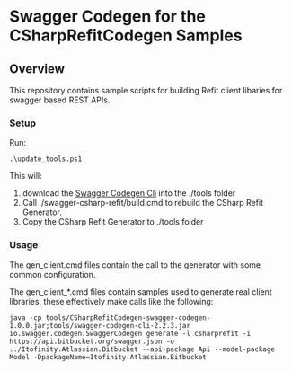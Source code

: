 # Swagger Codegen for the CSharpRefitCodegen Samples

## Overview

This repository contains sample scripts for building Refit client libaries for swagger based REST APIs.

### Setup

Run:
```
.\update_tools.ps1
```
This will:

1. download the [Swagger Codegen Cli](http://central.maven.org/maven2/io/swagger/swagger-codegen-cli/2.2.3/swagger-codegen-cli-2.2.3.jar) into the ./tools folder
1. Call ./swagger-csharp-refit/build.cmd to rebuild the CSharp Refit Generator.
1. Copy the CSharp Refit Generator to ./tools folder

### Usage

The gen_client.cmd files contain the call to the generator with some common configuration.

The gen_client_*.cmd files contain samples used to generate real client libraries, these effectively make calls like the following:

```
java -cp tools/CSharpRefitCodegen-swagger-codegen-1.0.0.jar;tools/swagger-codegen-cli-2.2.3.jar io.swagger.codegen.SwaggerCodegen generate -l csharprefit -i https://api.bitbucket.org/swagger.json -o ../Itofinity.Atlassian.Bitbucket --api-package Api --model-package Model -DpackageName=Itofinity.Atlassian.Bitbucket
```
